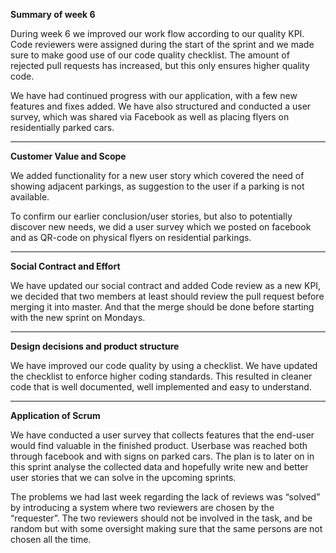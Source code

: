 **Summary of week 6**

During week 6 we improved our work flow according to our quality KPI. Code reviewers were assigned during the start of the sprint and we made sure to make good use of our code quality checklist. The amount of rejected pull requests has increased, but this only ensures higher quality code.

We have had continued progress with our application, with a few new features and fixes added. We have also structured and conducted a user survey, which was shared via Facebook as well as placing flyers on residentially parked cars.

---

**Customer Value and Scope**

We added functionality for a new user story which covered the need of showing adjacent parkings, as suggestion to the user if a parking is not available. 

To confirm our earlier conclusion/user stories, but also to potentially discover new needs, we did a user survey which we posted on facebook and as QR-code on physical flyers on residential parkings.

---

**Social Contract and Effort**

We have updated our social contract and added Code review as a new KPI, we decided that two members at least should review the pull request before merging it into master. And that the merge should be done before starting with the new sprint on Mondays.

---

**Design decisions and product structure**

We have improved our code quality by using a checklist. We have updated the checklist to enforce higher coding standards. This resulted in cleaner code that is well documented, well implemented and easy to understand.

---
 
**Application of Scrum**

We have conducted a user survey that collects features that the end-user would find valuable in the finished product. Userbase was reached both through facebook and with signs on parked cars. The plan is to later on in this sprint analyse the collected data and hopefully write new and better user stories that we can solve in the upcoming sprints. 

The problems we had last week regarding the lack of reviews was “solved” by introducing a system where two reviewers are chosen by the “requester”. The two reviewers should not be involved in the task, and be random but with some oversight making sure that the same persons are not chosen all the time. 


